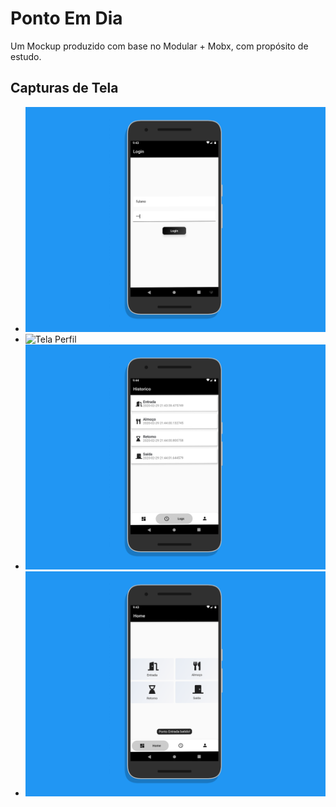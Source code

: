# Ponto Em Dia

Um Mockup produzido com base no Modular + Mobx, com propósito de estudo.

## Capturas de Tela

- ![Tela Login](imagens/mockuper2.png)
- ![Tela Perfil](imagens/mockuper3.png)
- ![Tela Historico](imagens/mockuper1.png)
- ![Tela Home](imagens/mockuper.png)
